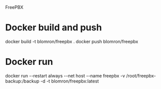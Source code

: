 FreePBX

# Docker build and push
docker build -t blomron/freepbx .
docker push blomron/freepbx

# Docker run
docker run --restart always --net host --name freepbx -v /root/freepbx-backup:/backup -d -t blomron/freepbx:latest